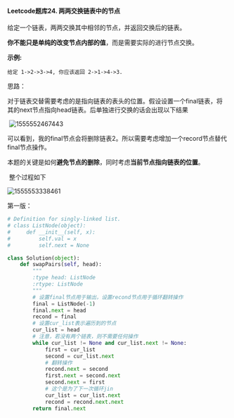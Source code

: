 #### Leetcode题库24. 两两交换链表中的节点

给定一个链表，两两交换其中相邻的节点，并返回交换后的链表。

**你不能只是单纯的改变节点内部的值**，而是需要实际的进行节点交换。

 

**示例:**

```
给定 1->2->3->4, 你应该返回 2->1->4->3.
```

思路：

​	对于链表交替需要考虑的是指向链表的表头的位置。假设设置一个final链表，将其的next节点指向head链表。后单独进行交换的话会出现以下结果

​	![1555552467443](G:\typora图片\1555552467443.png)

​	可以看到，我的final节点会将删除链表2。所以需要考虑增加一个record节点替代final节点操作。

​	本题的关键是如何**避免节点的删除**，同时考虑**当前节点指向链表的位置**。

​	整个过程如下

![1555553338461](G:\typora图片\1555553338461.png)

第一版：

```python
# Definition for singly-linked list.
# class ListNode(object):
#     def __init__(self, x):
#         self.val = x
#         self.next = None

class Solution(object):
    def swapPairs(self, head):
        """
        :type head: ListNode
        :rtype: ListNode
        """
        # 设置final节点用于输出，设置recond节点用于循环翻转操作
        final = ListNode(-1)
        final.next = head
        recond = final
        # 设置cur_list表示遍历到的节点
        cur_list = head
        # 注意，若没有两个链表，则不需要任何操作
        while cur_list != None and cur_list.next != None:
            first = cur_list
            second = cur_list.next
            # 翻转操作
            recond.next = second
            first.next = second.next
            second.next = first
            # 这个是为了下一次循环jin
            cur_list = cur_list.next
            recond = recond.next.next
        return final.next
            
```
